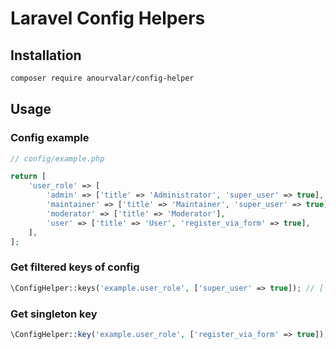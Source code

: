 # Laravel Config Helpers

## Installation

```bash
composer require anourvalar/config-helper
```


## Usage

### Config example
```php
// config/example.php

return [
    'user_role' => [
        'admin' => ['title' => 'Administrator', 'super_user' => true],
        'maintainer' => ['title' => 'Maintainer', 'super_user' => true],
        'moderator' => ['title' => 'Moderator'],
        'user' => ['title' => 'User', 'register_via_form' => true],
    ],
];
```


### Get filtered keys of config
```php
\ConfigHelper::keys('example.user_role', ['super_user' => true]); // ['admin', 'maintainer']
```


### Get singleton key
```php
\ConfigHelper::key('example.user_role', ['register_via_form' => true]); // 'user'
```
